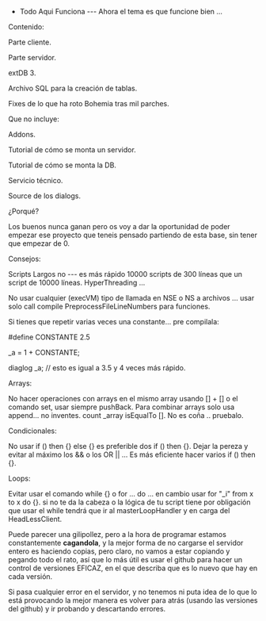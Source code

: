 - Todo Aqui Funciona --- Ahora el tema es que funcione bien ...

Contenido:

Parte cliente.

Parte servidor.

extDB 3.

Archivo SQL para la creación de tablas.

Fixes de lo que ha roto Bohemia tras mil parches.


Que no incluye:

Addons.

Tutorial de cómo se monta un servidor.

Tutorial de cómo se monta la DB.

Servicio técnico.

Source de los dialogs.

¿Porqué?

Los buenos nunca ganan pero os voy a dar la oportunidad de poder empezar ese proyecto que teneis pensado partiendo de esta base, sin tener que empezar de 0.

Consejos:

Scripts Largos no --- es más rápido 10000 scripts de 300 líneas que un script de 10000 líneas. HyperThreading ... 

No usar cualquier (execVM) tipo de llamada en NSE o NS a archivos ... usar solo call compile PreprocessFileLineNumbers para funciones.

Si tienes que repetir varias veces una constante...
pre compilala:

#define CONSTANTE 2.5

_a = 1 + CONSTANTE;

diaglog _a; // esto es igual a 3.5 y 4 veces más rápido.

Arrays:

No hacer operaciones con arrays en el mismo array usando [] + [] o el comando set, usar siempre pushBack.
Para combinar arrays solo usa append... no inventes.
count _array  isEqualTo  []. No es coña .. pruebalo.

Condicionales:

No usar if () then {} else {} es preferible dos if () then {}.
Dejar la pereza y evitar al máximo los && o los OR || ... Es más eficiente hacer varios if () then {}.

Loops:

Evitar usar el comando while {} o for ... do ... en cambio usar for "_i" from x to x do {}.
si no te da la cabeza o la lógica de tu script tiene por obligación que usar el while tendrá que ir al masterLoopHandler y en carga del HeadLessClient.

Puede parecer una gilipollez, pero a la hora de programar estamos constantemente **cagandola**, y la mejor forma de no cargarse el servidor entero es haciendo copias, pero claro, no vamos a estar copiando y pegando todo el rato, así que lo más útil es usar el github para hacer un control de versiones EFICAZ, en el que describa que es lo nuevo que hay en cada versión.

Si pasa cualquier error en el servidor, y no tenemos ni puta idea de lo que lo está provocando la mejor manera es volver para atrás (usando las versiones del github) y ir probando y descartando errores.
